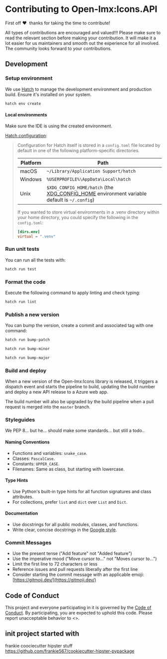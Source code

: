 # Contributing to Open-Imx:Icons.API
First off ❤️ ️ ️thanks for taking the time to contribute! 

All types of contributions are encouraged and valued!!! Please make sure to read the relevant section before making your contribution.
It will make it a lot easier for us maintainers and smooth out the experience for all involved. The community looks forward to your contributions.

## Development


### Setup environment
We use [Hatch](https://hatch.pypa.io/latest/install/) to manage the development environment and production build. Ensure it's installed on your system.

```bash
hatch env create
```

#### Local environments
Make sure the IDE is using the created environment.

[Hatch configuration](https://hatch.pypa.io/1.0/config/hatch/):
>
> Configuration for Hatch itself is stored in a `config.toml` file located by default in one of the following platform-specific directories.
>
> | Platform | Path |
> | --- | --- |
> | macOS | `~/Library/Application Support/hatch` |
> | Windows | `%USERPROFILE%\AppData\Local\hatch` |
> | Unix | `$XDG_CONFIG_HOME/hatch` (the [XDG_CONFIG_HOME](https://specifications.freedesktop.org/basedir-spec/basedir-spec-latest.html#variables) environment variable default is `~/.config`) |
>
> If you wanted to store virtual environments in a .venv directory within your home directory, you could specify the following in the `config.toml`:
>
> ```toml
> [dirs.env]
> virtual = ".venv"
> ```


### Run unit tests
You can run all the tests with:

```bash
hatch run test
```


### Format the code
Execute the following command to apply linting and check typing:

```bash
hatch run lint
```

### Publish a new version
You can bump the version, create a commit and associated tag with one command:

```bash
hatch run bump-patch
```

```bash
hatch run bump-minor
```

```bash
hatch run bump-major
```


### Build and deploy
When a new version of the Open-Imx:Icons library is released, it triggers a dispatch event and starts the pipeline to build, updating the build number and deploy a new API release to a Azure web app. 

The build number will also be upgraded by the build pipeline when a pull request is merged into the `master` branch.


### Styleguides
We PEP 8... but he... should make some standards... but still a todo..

#### Naming Conventions
- Functions and variables: `snake_case`.
- Classes: `PascalCase`.
- Constants: `UPPER_CASE`.
- Filenames: Same as class, but starting with lowercase.

#### Type Hints
- Use Python's built-in type hints for all function signatures and class attributes.
- For collections, prefer `list` and `dict` over `List` and `Dict`.

#### Documentation
- Use docstrings for all public modules, classes, and functions.
- Write clear, concise docstrings in the [Google style](https://google.github.io/styleguide/pyguide.html#38-comments-and-docstrings).


### Commit Messages
* Use the present tense ("Add feature" not "Added feature")
* Use the imperative mood ("Move cursor to..." not "Moves cursor to...")
* Limit the first line to 72 characters or less
* Reference issues and pull requests liberally after the first line
* Consider starting the commit message with an applicable emoji: [https://gitmoji.dev/](https://gitmoji.dev/)


## Code of Conduct
This project and everyone participating in it is governed by the
[Code of Conduct](https://xxxxxx).
By participating, you are expected to uphold this code. Please report unacceptable behavior
to <>.


## init project started with
frankie coociecutter hipster stuff
https://github.com/frankie567/cookiecutter-hipster-pypackage
